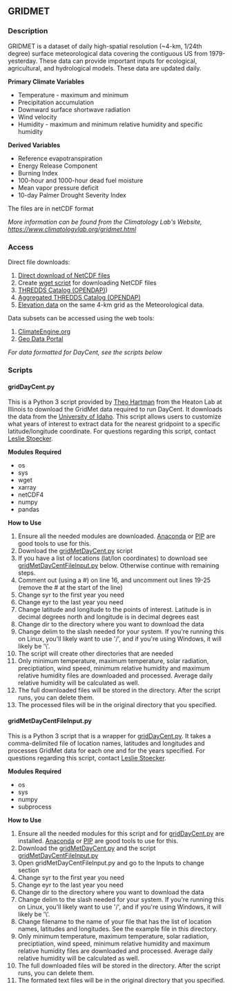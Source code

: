 ## GRIDMET
### Description
GRIDMET is a dataset of daily high-spatial resolution (~4-km, 1/24th degree) surface meteorological data covering the contiguous US from 1979-yesterday. These data can provide important inputs for ecological, agricultural, and hydrological models. These data are updated daily. 

**Primary Climate Variables**
* Temperature - maximum and minimum
* Precipitation accumulation
* Downward surface shortwave radiation
* Wind velocity
* Humidity - maximum and minimum relative humidity and specific humidity

**Derived Variables**
* Reference evapotranspiration
* Energy Release Component
* Burning Index
* 100-hour and 1000-hour dead fuel moisture
* Mean vapor pressure deficit
* 10-day Palmer Drought Severity Index

The files are in netCDF format

*More information can be found from the Climatology Lab's Website, https://www.climatologylab.org/gridmet.html* 
### Access

Direct file downloads:
1. [Direct download of NetCDF files](https://www.northwestknowledge.net/metdata/data/)
2. Create [wget script](https://www.climatologylab.org/wget-gridmet.html) for downloading NetCDF files
3. [THREDDS Catalog (OPENDAP)](http://thredds.northwestknowledge.net:8080/thredds/reacch_climate_MET_catalog.html))
4. [Aggregated THREDDS Catalog (OPENDAP)](http://thredds.northwestknowledge.net:8080/thredds/reacch_climate_MET_aggregated_catalog.html)
5. [Elevation data](https://climate.northwestknowledge.net/METDATA/data/metdata_elevationdata.nc) on the same 4-km grid as the Meteorological data.

Data subsets can be accessed using the web tools:
1. [ClimateEngine.org](https://app.climateengine.org/)
2. [Geo Data Portal](https://cida.usgs.gov/gdp/client/#!catalog/gdp/dataset/54dd5df2e4b08de9379b38d8)

*For data formatted for DayCent, see the scripts below*

### Scripts

#### gridDayCent.py

This is a Python 3 script provided by [Theo Hartman](tmihart@illinois.edu) from the Heaton Lab at Illinois to download the GridMet data required to run DayCent. It downloads the data from the 
[University of Idaho](https://www.northwestknowledge.net/metdata/data/). This script allows users to customize what years of interest to extract data for the nearest gridpoint to a specific latitude/longitude coordinate. 
For questions regarding this script, contact [Leslie Stoecker](lensor@illinois.edu).

**Modules Required**
* os
* sys
* wget
* xarray
* netCDF4
* numpy
* pandas

**How to Use**

1. Ensure all the needed modules are downloaded. [Anaconda](https://www.anaconda.com/download) or [PIP](https://packaging.python.org/en/latest/tutorials/installing-packages/) are good tools to use for this.
2. Download the [gridMetDayCent.py](https://github.com/cabbi-bio/Sustainability-Shared-Code/blob/main/DayCent/GridMet/gridMetDayCent.py) script
3. If you have a list of locations (lat/lon coordinates) to download see [gridMetDayCentFileInput.py](#gridMetDayCentFileInputpy) below. Otherwise continue with remaining steps.
4. Comment out (using a #) on line 16, and uncomment out lines 19-25 (remove the # at the start of the line)
5. Change syr to the first year you need
6. Change eyr to the last year you need
7. Change latitude and longitude to the points of interest. Latitude is in decimal degrees north and longitude is in decimal degrees east
8. Change dir to the directory where you want to download the data
9. Change delim to the slash needed for your system. If you're running this on Linux, you'll likely want to use '/', and if you're using Windows, it will likely be '\\'.
10. The script will create other directories that are needed
11. Only minimum temperature, maximum temperature, solar radiation, preciptiation, wind speed, minimum relative humidity and maximum relative humidity files are downloaded and processed. Average daily relative humidity will be calculated as well.
12. The full downloaded files will be stored in the directory. After the script runs, you can delete them.
13. The processed files will be in the original directory that you specified.

#### gridMetDayCentFileInput.py

This is a Python 3 script that is a wrapper for [gridDayCent.py](#gridDayCentpy). It takes a comma-delimited file of location names, latitudes and longitudes and processes GridMet data for each one and for the years specified. 
For questions regarding this script, contact [Leslie Stoecker](lensor@illinois.edu).

**Modules Required**
* os
* sys
* numpy
* subprocess

**How to Use**

1. Ensure all the needed modules for this script and for [gridDayCent.py](#gridDayCentpy) are installed. [Anaconda](https://www.anaconda.com/download) or [PIP](https://packaging.python.org/en/latest/tutorials/installing-packages/) are good tools to use for this.
2. Download the [gridMetDayCent.py](https://github.com/cabbi-bio/Sustainability-Shared-Code/blob/main/DayCent/GridMet/gridMetDayCent.py) and the script [gridMetDayCentFileInput.py](https://github.com/cabbi-bio/Sustainability-Shared-Code/blob/main/DayCent/GridMet/gridMetDayCentFileInput.py)
3. Open gridMetDayCentFileInput.py and go to the Inputs to change section
4. Change syr to the first year you need
5. Change eyr to the last year you need
6. Change dir to the directory where you want to download the data
7. Change delim to the slash needed for your system. If you're running this on Linux, you'll likely want to use '/', and if you're using Windows, it will likely be '\\'.
8. Change filename to the name of your file that has the list of location names, latitudes and longitudes. See the example file in this directory.
9. Only minimum temperature, maximum temperature, solar radiation, preciptiation, wind speed, minimum relative humidity and maximum relative humidity files are downloaded and processed. Average daily relative humidity will be calculated as well.
10. The full downloaded files will be stored in the directory. After the script runs, you can delete them.
11. The formated text files will be in the original directory that you specified.
